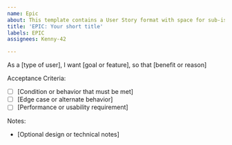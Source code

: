 ```yaml
---
name: Epic
about: This template contains a User Story format with space for sub-issue
title: 'EPIC: Your short title'
labels: EPIC
assignees: Kenny-42

---
```


<!-- Add your user story below -->
As a [type of user], I want [goal or feature], so that [benefit or reason]

<!-- REMINDER: Really think about various edge cases -->
Acceptance Criteria:
- [ ] [Condition or behavior that must be met]
- [ ] [Edge case or alternate behavior]
- [ ] [Performance or usability requirement]

Notes:
- [Optional design or technical notes]
